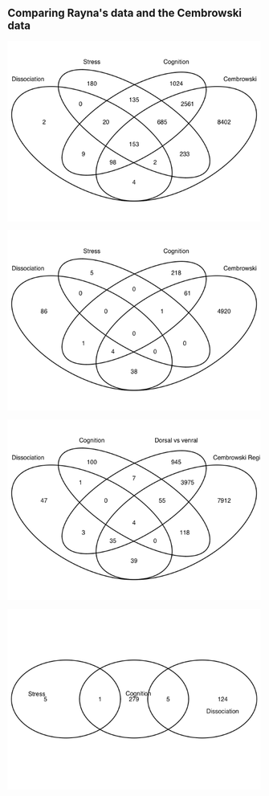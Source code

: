 Comparing Rayna's data and the Cembrowski data
----------------------------------------------

![](../figures/05_combo/VennDiagramRegion-1.png)

![](../figures/05_combo/VennDiagramTreatement-1.png)

![](../figures/05_combo/VennDiagramTreatementAnyCembrowski-1.png)

![](../figures/05_combo/VennDiagramTreatementNoCembrowski-1.png)
